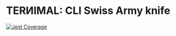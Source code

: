 # TERИIMAL: CLI Swiss Army knife

[![Jest Coverage](https://img.shields.io/badge/coverage-100%25-blue)](https://github.com/mflorence99/lintel/issues)
